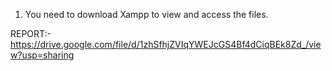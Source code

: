 1. You need to download Xampp to view and access the files.

   
REPORT:- https://drive.google.com/file/d/1zhSfhjZVIqYWEJcGS4Bf4dCiqBEk8Zd_/view?usp=sharing
